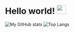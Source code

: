 # Hello world! <img src="https://raw.githubusercontent.com/MartinHeinz/MartinHeinz/master/wave.gif" width="30px">
![My GitHub stats](https://github-readme-stats.vercel.app/api?username=A12N4V&show_icons=true&theme=dark)
![Top Langs](https://github-readme-stats.vercel.app/api/top-langs/?username=A12N4V&langs_count=3&theme=dark)
